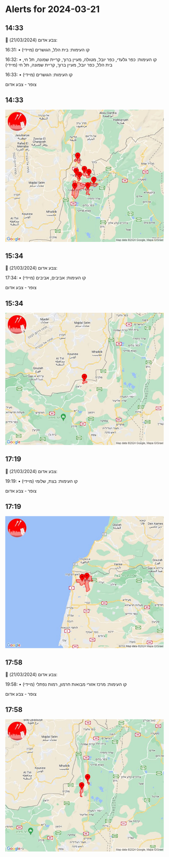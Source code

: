 # Alerts for 2024-03-21

## 14:33

🔴 צבע אדום (21/03/2024):

16:31:
• קו העימות: בית הלל, הגושרים (מיידי)

16:32:
• קו העימות: כפר גלעדי, כפר יובל, מטולה, מעיין ברוך, קריית שמונה, תל חי, בית הלל, כפר יובל, מעיין ברוך, קריית שמונה, תל חי (מיידי)

16:33:
• קו העימות: הגושרים (מיידי)

צופר - צבע אדום

## 14:33

![Photo](images/19918.jpg)

## 15:34

🔴 צבע אדום (21/03/2024):

17:34:
• קו העימות: אביבים, אביבים (מיידי)

צופר - צבע אדום

## 15:34

![Photo](images/19922.jpg)

## 17:19

🔴 צבע אדום (21/03/2024):

19:19:
• קו העימות: בצת, שלומי (מיידי)

צופר - צבע אדום

## 17:19

![Photo](images/19924.jpg)

## 17:58

🔴 צבע אדום (21/03/2024):

19:58:
• קו העימות: מרכז אזורי מבואות חרמון, רמות נפתלי (מיידי)

צופר - צבע אדום

## 17:58

![Photo](images/19926.jpg)

